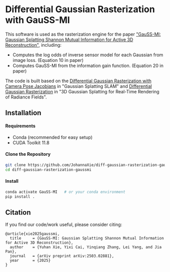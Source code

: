 # Differential Gaussian Rasterization with GauSS-MI

This software is used as the rasterization engine for the paper ["GauSS-MI: Gaussian Splatting Shannon Mutual Information for Active 3D Reconstruction"](https://www.roboticsproceedings.org/rss21/p030.pdf), including:

* Computes the log odds of inverse sensor model for each Gaussian from image loss. (Equation 10 in paper)
* Computes GauSS-MI from the information gain function. (Equation 20 in paper)

The code is built based on the [Differential Gaussian Rasterization with Camera Pose Jacobians](https://github.com/rmurai0610/diff-gaussian-rasterization-w-pose) in "Gaussian Splatting SLAM" and [Differential Gaussian Rasterization](https://github.com/graphdeco-inria/diff-gaussian-rasterization) in "3D Gaussian Splatting for Real-Time Rendering of Radiance Fields".

## Installation
#### Requirements
* Conda (recommended for easy setup)
* CUDA Toolkit 11.8
#### Clone the Repository
```bash
git clone https://github.com/JohannaXie/diff-gaussian-rasterization-gaussmi.git
cd diff-gaussian-rasterization-gaussmi
```
#### Install
```bash
conda activate GauSS-MI   # or your conda environment
pip install .
```

## Citation
If you find our code/work useful, please consider citing:
```
@article{xie2025gaussmi,
  title     = {GauSS-MI: Gaussian Splatting Shannon Mutual Information for Active 3D Reconstruction},
  author    = {Yuhan Xie, Yixi Cai, Yinqiang Zhang, Lei Yang, and Jia Pan},
  journal   = {arXiv preprint arXiv:2503.02881},
  year      = {2025}
}
```
